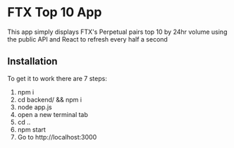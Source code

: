 # FTX Top 10 App

This app simply displays FTX's Perpetual pairs top 10 by 24hr volume using the public API and React to refresh every half a second

## Installation

To get it to work there are 7 steps:

1. npm i
2. cd backend/ && npm i
3. node app.js
4. open a new terminal tab
5. cd ..
6. npm start
7. Go to http://localhost:3000
